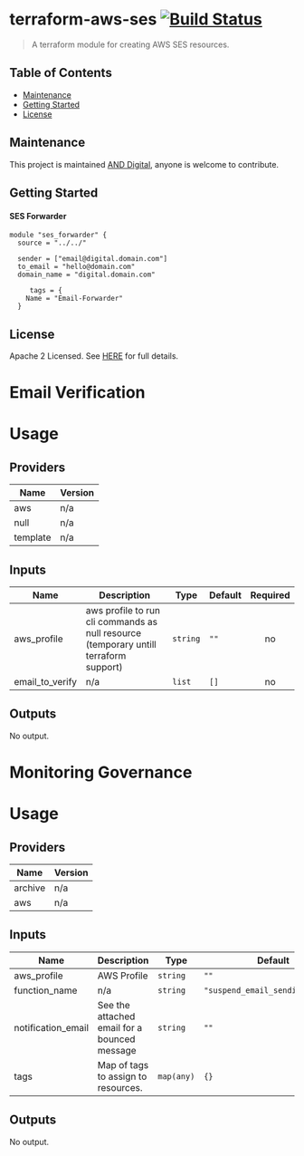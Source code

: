 # terraform-aws-ses [![Build Status](https://github.com/and-digital/terraform-aws-ses/workflows/build/badge.svg)](https://github.com/and-digital/terraform-aws-ses/actions)

> A terraform module for creating AWS SES resources.

## Table of Contents

- [Maintenance](#maintenance)
- [Getting Started](#getting-started)
- [License](#license)

## Maintenance

This project is maintained [AND Digital](https://github.com/and-digital), anyone is welcome to contribute.

## Getting Started

#### SES Forwarder

```
module "ses_forwarder" {
  source = "../../"

  sender = ["email@digital.domain.com"]
  to_email = "hello@domain.com"
  domain_name = "digital.domain.com"
  
     tags = {
    Name = "Email-Forwarder"
  }

```

## License

Apache 2 Licensed. See [HERE](https://github.com/and-digital/terraform-aws-ses/tree/master/LICENSE) for full details.




<!-- BEGIN_TF_DOCS -->
# Email Verification

# Usage
<!--- BEGIN_TF_DOCS --->
## Providers

| Name | Version |
|------|---------|
| aws | n/a |
| null | n/a |
| template | n/a |

## Inputs

| Name | Description | Type | Default | Required |
|------|-------------|------|---------|:-----:|
| aws\_profile | aws profile to run cli commands as null resource (temporary untill terraform support) | `string` | `""` | no |
| email\_to\_verify | n/a | `list` | `[]` | no |

## Outputs

No output.
<!--- END_TF_DOCS --->

# Monitoring Governance

# Usage
<!--- BEGIN_TF_DOCS --->
## Providers

| Name | Version |
|------|---------|
| archive | n/a |
| aws | n/a |

## Inputs

| Name | Description | Type | Default | Required |
|------|-------------|------|---------|:-----:|
| aws\_profile | AWS Profile | `string` | `""` | no |
| function\_name | n/a | `string` | `"suspend_email_sending_lambda"` | no |
| notification\_email | See the attached email for a bounced message | `string` | `""` | no |
| tags | Map of tags to assign to resources. | `map(any)` | `{}` | no |

## Outputs

No output.
<!--- END_TF_DOCS --->
<!-- END_TF_DOCS -->